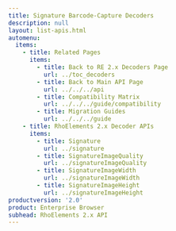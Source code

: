 ```yaml
---
title: Signature Barcode-Capture Decoders
description: null
layout: list-apis.html
automenu:
  items:
    - title: Related Pages
      items:
        - title: Back to RE 2.x Decoders Page
          url: ../toc_decoders
        - title: Back to Main API Page
          url: ../../../api
        - title: Compatibility Matrix
          url: ../../../guide/compatibility
        - title: Migration Guides
          url: ../../../guide
    - title: RhoElements 2.x Decoder APIs
      items:
        - title: Signature
          url: ../signature
        - title: SignatureImageQuality
          url: ../signatureImageQuality
        - title: SignatureImageWidth
          url: ../signatureImageWidth
        - title: SignatureImageHeight
          url: ../signatureImageHeight
productversion: '2.0'
product: Enterprise Browser
subhead: RhoElements 2.x API
---
```




